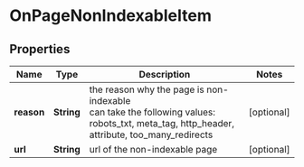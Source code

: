 # OnPageNonIndexableItem


## Properties

| Name | Type | Description | Notes |
|------------ | ------------- | ------------- | -------------|
**reason** | **String** | the reason why the page is non-indexable<br>can take the following values: robots_txt, meta_tag, http_header, attribute, too_many_redirects |[optional]|
**url** | **String** | url of the non-indexable page |[optional]|